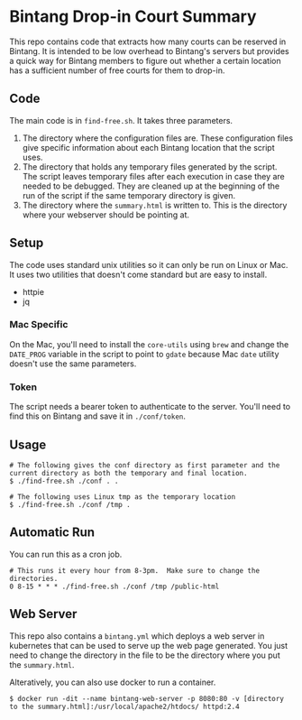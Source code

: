 # Bintang Drop-in Court Summary

This repo contains code that extracts how many courts can be reserved in Bintang.  It is intended to be low overhead to Bintang's servers but provides a quick way for Bintang members to figure out whether a certain location has a sufficient number of free courts for them to drop-in. 

## Code
The main code is in `find-free.sh`.  It takes three parameters.  
  1. The directory where the configuration files are.  These configuration files give specific information about each Bintang location that the script uses.
  1. The directory that holds any temporary files generated by the script.  The script leaves temporary files after each execution in case they are needed to be debugged.  They are cleaned up at the beginning of the run of the script if the same temporary directory is given.
  1. The directory where the `summary.html` is written to.  This is the directory where your webserver should be pointing at.

## Setup
The code uses standard unix utilities so it can only be run on Linux or Mac.  It uses two utilities that doesn't come standard but are easy to install.
- httpie
- jq

### Mac Specific
On the Mac, you'll need to install the `core-utils` using `brew` and change the `DATE_PROG` variable in the script to point to `gdate` because Mac `date` utility doesn't use the same parameters.

### Token
The script needs a bearer token to authenticate to the server.  You'll need to find this on Bintang and save it in `./conf/token`.

## Usage
```
# The following gives the conf directory as first parameter and the current directory as both the temporary and final location.
$ ./find-free.sh ./conf . . 

# The following uses Linux tmp as the temporary location
$ ./find-free.sh ./conf /tmp .
```

## Automatic Run
You can run this as a cron job.  

```
# This runs it every hour from 8-3pm.  Make sure to change the directories.
0 8-15 * * * ./find-free.sh ./conf /tmp /public-html
```

## Web Server

This repo also contains a `bintang.yml` which deploys a web server in kubernetes that can be used to serve up the web page generated.  You just need to change the directory in the file to be the directory where you put the `summary.html`.  

Alteratively, you can also use docker to run a container.
```
$ docker run -dit --name bintang-web-server -p 8080:80 -v [directory to the summary.html]:/usr/local/apache2/htdocs/ httpd:2.4
```
